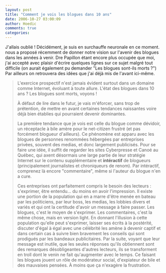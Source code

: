 ```yaml
---
layout: post
title: "Comment je vois les blogues dans 10 ans"
date: 2006-10-27 03:00:09
author: Hoedic
comments: true
categories: 
---
```



J'allais oublié ! Décidément, je suis en surchauffe  neuronale en ce moment.  nous a proposé récemment de donner notre vision sur l'avenir des blogues dans les années à venir. Dre Papillon étant encore plus occupée que moi, j'ai accepté avec plaisir d'écrire quelques lignes sur ce sujet malgré tout difficile (on aurait également pu demander "Les blogues sont-ils morts ?") Par ailleurs on retrouvera des idées que j'ai déjà mis de l'avant ici-même.

<blockquote class="citation">L'exercice prospectif n'est jamais évident surtout dans un domaine comme Internet, évoluant à toute allure. L'état des blogues dans 10 ans ? Les blogues sont morts, voyons !

À défaut de lire dans le futur, je vais m'éforcer, sans trop de prétention, de mettre en avant certaines tendances naissantes voire déjà bien établies qui pourraient devenir dominantes.

La première tendance que je vois est celle du blogue comme dévidoir, un réceptacle à bile amère pour le net-citizen frustré (et pas forcément blogueur d'ailleurs). Ce phénomène est apparu avec les blogues de personnes renommées hébergées par entreprises privées, souvent des medias, et donc largement publicisés. Pour se faire une idée, il suffit de regarder les sites Cyberpresse et Canoé au Québec, qui axent désormais une large partie de leur stratégie Internet sur le contenu supplémentaire et **intéractif** de blogueurs (principalement journalistes et chroniqueurs de renom). Par intéractif, comprenez là encore "commentaire", même si l'auteur du blogue n'en a cure.

Ces entreprises ont parfaitement compris le besoin des lecteurs : s'exprimer, être entendu... du moins en avoir l'impression. Il existe une portion de la population qui en a marre d'être menée en bateau par les politiciens, par leur boss, les medias, les lobbies divers et variés et qui ont la certitude d'avoir un message à faire passer. Les blogues, c'est le moyen de s'exprimer. Les commentaires, c'est la même chose, mais en version light. En donnant l'illusion à cette population qu'elle peut s'exprimer, laisser ses écrits à la postérité, discuter d'égal à égal avec une célébrité les amène à devenir captif et dans certain cas à suivre bien bravement les conseils qui sont prodigués par les bandeaux publicitaires. Par la suite, voyant que leur message est inutile, que les seules réponses qu'ils obtiennent sont des remarques désobligeantes d'autres lecteurs, ils se transforment en troll dont le venin ne fait qu'augmenter avec le temps. Ce faisant les blogues jouent un rôle de modérateur social, d'expiateur de bile et des mauvaises pensées. À moins que ça n'exagère la frustration.</blockquote>
